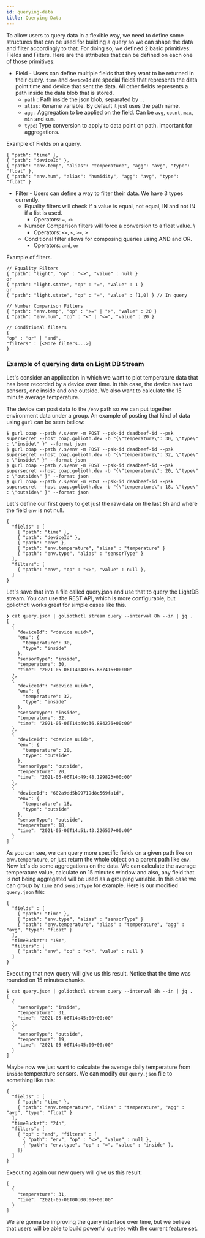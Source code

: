 ```yaml
---
id: querying-data
title: Querying Data
---
```



To allow users to query data in a flexible way, we need to define some structures that can be used for building a query so we can shape the data and filter accordingly to that. For doing so, we defined 2 basic primitives: Fields and Filters. Here are the attributes that can be defined on each one of those primitives:

- Field - Users can define multiple fields that they want to be returned in their query. `time` and `deviceId` are special fields that represents the data point time and device that sent the data. All other fields represents a path inside the data blob that is stored.
  - `path` : Path inside the json blob, separated by `.`.
  - `alias`: Rename variable. By default it just uses the path name.
  - `agg` : Aggregation to be applied on the field. Can be `avg`, `count`, `max`, `min` and `sum`.
  - `type`: Type conversion to apply to data point on path. Important for aggregations.

Example of Fields on a query.

```
{ "path": "time" },
{ "path": "deviceId" },
{ "path": "env.temp", "alias": "temperature", "agg": "avg", "type": "float" },
{ "path": "env.hum", "alias": "humidity", "agg": "avg", "type": "float" }
```

- Filter - Users can define a way to filter their data. We have 3 types currently.
  - Equality filters will check if a value is equal, not equal, IN and not IN if a list is used.
    - Operators: `=`, `<>`
  - Number Comparison filters will force a conversion to a float value. \
    - Operators: `<=`, `<`, `>=`, `>`
  - Conditional filter allows for composing queries using AND and OR.
    - Operators: `and`, `or`

Example of filters.

```
// Equality Filters
{ "path": "light", "op" : "<>", "value" : null }
or
{ "path": "light.state", "op" : "=", "value" : 1 }
or
{ "path": "light.state", "op" : "=", "value" : [1,0] } // In query

// Number Comparison Filters
{ "path": "env.temp", "op" : ">=" | ">", "value" : 20 }
{ "path": "env.hum", "op" : "<" | "<=", "value" : 20 }

// Conditional filters
{
"op" : "or" | "and",
"filters" : [<More filters...>]
}
```

### Example of querying data on Light DB Stream

Let's consider an application in which we want to plot temperature data that has been recorded by a device over time. In this case, the device has two sensors, one inside and one outside. We also want to calculate the 15 minute average temperature.

The device can post data to the `/env` path so we can put together environment data under a group. An example of posting that kind of data using `gurl` can be seen bellow:

```
$ gurl coap --path /.s/env -m POST --psk-id deadbeef-id --psk supersecret --host coap.golioth.dev -b "{\"temperature\": 30, \"type\" : \"inside\" }" --format json
$ gurl coap --path /.s/env -m POST --psk-id deadbeef-id --psk supersecret --host coap.golioth.dev -b "{\"temperature\": 32, \"type\" : \"inside\" }" --format json
$ gurl coap --path /.s/env -m POST --psk-id deadbeef-id --psk supersecret --host coap.golioth.dev -b "{\"temperature\": 20, \"type\" : \"outside\" }" --format json
$ gurl coap --path /.s/env -m POST --psk-id deadbeef-id --psk supersecret --host coap.golioth.dev -b "{\"temperature\": 18, \"type\" : \"outside\" }" --format json
```

Let's define our first query to get just the raw data on the last 8h and where the field `env` is not null.

```
{
  "fields" : [
    { "path": "time" },
    { "path": "deviceId" },
    { "path": "env" },
    { "path": "env.temperature", "alias" : "temperature" }
    { "path": "env.type", "alias" : "sensorType" }
  ],
  "filters": [
    { "path": "env", "op" : "<>", "value" : null },
  ]
}
```

Let's save that into a file called query.json and use that to query the LightDB stream. You can use the REST API, which is more configurable, but goliothctl works great for simple cases like this.

```
❯ cat query.json | goliothctl stream query --interval 8h --in | jq .
[
  {
    "deviceId": "<device uuid>",
    "env": {
      "temperature": 30,
      "type": "inside"
    },
    "sensorType": "inside",
    "temperature": 30,
    "time": "2021-05-06T14:48:35.687416+00:00"
  },
  {
    "deviceId": "<device uuid>",
    "env": {
      "temperature": 32,
      "type": "inside"
    },
    "sensorType": "inside",
    "temperature": 32,
    "time": "2021-05-06T14:49:36.884276+00:00"
  },
  {
    "deviceId": "<device uuid>",
    "env": {
      "temperature": 20,
      "type": "outside"
    },
    "sensorType": "outside",
    "temperature": 20,
    "time": "2021-05-06T14:49:48.199823+00:00"
  },
  {
    "deviceId": "602a9dd5b99719d8c569fa1d",
    "env": {
      "temperature": 18,
      "type": "outside"
    },
    "sensorType": "outside",
    "temperature": 18,
    "time": "2021-05-06T14:51:43.226537+00:00"
  }
]
```

As you can see, we can query more specific fields on a given path like on `env.temperature`, or just return the whole object on a parent path like `env`. Now let's do some aggregations on the data. We can calculate the average temperature value, calculate on 15 minutes window and also, any field that is not being aggregated will be used as a grouping variable. In this case we can group by `time` and `sensorType` for example. Here is our modified `query.json` file:

```
{
  "fields" : [
    { "path": "time" },
    { "path": "env.type", "alias" : "sensorType" }
    { "path": "env.temperature", "alias" : "temperature", "agg" : "avg", "type": "float" }
  ],
  "timeBucket": "15m",
  "filters": [
    { "path": "env", "op" : "<>", "value" : null }
  ]
}
```

Executing that new query will give us this result. Notice that the time was rounded on 15 minutes chunks.

```
$ cat query.json | goliothctl stream query --interval 8h --in | jq .
[
  {
    "sensorType": "inside",
    "temperature": 31,
    "time": "2021-05-06T14:45:00+00:00"
  },
  {
    "sensorType": "outside",
    "temperature": 19,
    "time": "2021-05-06T14:45:00+00:00"
  }
]
```

Maybe now we just want to calculate the average daily temperature from `inside` temperature sensors. We can modify our `query.json` file to something like this:

```
{
  "fields" : [
    { "path": "time" },
    { "path": "env.temperature", "alias" : "temperature", "agg" : "avg", "type": "float" }
  ],
  "timeBucket": "24h",
  "filters": [
    { "op" : "and", "filters" : [
      { "path": "env", "op" : "<>", "value" : null },
      { "path": "env.type", "op" : "=", "value" : "inside" },
    ]}
  ]
}
```

Executing again our new query will give us this result:

```
[
  {
    "temperature": 31,
    "time": "2021-05-06T00:00:00+00:00"
  }
]
```

We are gonna be improving the query interface over time, but we believe that users will be able to build powerful queries with the current feature set.

